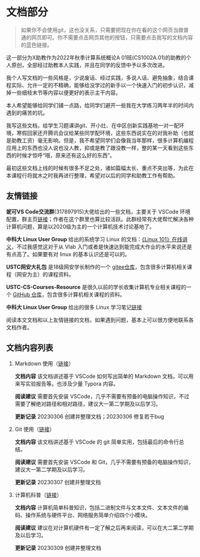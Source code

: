 # 文档部分

> 如果你不会使用git，这也没关系，只需要把现在你在看的这个网页当做普通的网页即可。你不需要点击网页其他的按钮，只需要点击我写的文档内容的蓝色链接。

这一部分为X助教作为2022年秋季计算系统概论A 01班(CS1002A.01)的助教的个人原创，全部经过助教本人实践，并且在同学的反馈中予以多次改进。

我个人写文档的一些风格是，少说废话、经过实践，多说人话、避免抽象，结合课程实际、允许一定的不精确，能够给没学过的新手以一个快速入门的初步认识，减掉一些细枝末节等内容以便更好的表示主干内容。

本人希望能够给同学们铺一点路，给同学们避开一些我在大学练习两年半的时间内遇到的痛苦的坑。

我写这些文档，给学生习题课讲git、开小灶、在中区创新实践基地一对一配环境，寒假回家还开腾讯会议给某些同学配环境，这些东西说实在的对我补助（也就是助教工资）毫无影响。但是，我不希望同学们会像我当年那样，很多计算机编程应用上的东西也没人说也没人教，抑或是教了跟没教一样，整的某一天看到这些东西的时候才惊呼“哦，原来还有这么好的东西”。

最初这些文档上线的时候有很多不足之处，诸如篇幅太长、重点不突出等，为此在本课程行将就木之时我再进行整理，希望对以后的同学和助教工作有帮助。

## 友情链接

**妮可VS Code交流群**(317897915)大佬给出的一些文档，主要关于 VSCode 环境配置，群主页[链接](https://vscode.iw17.cc/)；作者在这个群里也算比较活跃。此群经常有大佬帮忙解决各种计算机问题，算是以2020级为主的一个计算机技术讨论基地了。

**中科大 Linux User Group** 给出的系统学习 Linux 的文档：[《Linux 101》在线讲义](https://101.lug.ustc.edu.cn/)，不过我感觉这对于从 Vlab 入门或者是快速达到能完成大作业的水平来说还是有点高了。如果要有对 linux 的基本认识还是可以的。

**USTC网安大礼包** 是18级网安学长制作的一个 [gitee仓库](https://gitee.com/yssickjgd/ustc_cyber_security)，包含很多计算机相关课程（网安为主）的课程资料。

**USTC-CS-Courses-Resource** 是很久以前的学长收集计算机专业相关课程的一个 [GitHub 仓库](https://hub.nuaa.cf/ustcwpz/USTC-CS-Courses-Resource)，包含很多计算机相关课程的资料。

**中科大 Linux User Group** 给出的很多 Linux 学习笔记[链接](http://scc.ustc.edu.cn/zlsc/pxjz/201408/W020141106572524269176.pdf)

阅读本文文档和以上友情链接的文档，如果遇到问题，基本上可以很方便地联系各文档作者。

## 文档内容列表

1. Markdown 使用（[链接](1.markdown_use_guide/README.md)）

   **文档内容** 该文档讲述基于 VSCode 如何写出简单的 Markdown 文档，可以用来写实验报告等。也涉及少量 Typora 内容。

   **阅读建议** 需要首先安装 VSCode，几乎不需要有预备的电脑操作知识，不过需要了解绝对路径和相对路径，建议大一第二学期及以后学习。

   **更新记录** 20230306 创建并整理文档；20230306 修复若干bug

2. Git 使用（[链接](2.git_use_guide/README.md)）

   **文档内容** 该文档讲述基于 VSCode 的 git 简单实用，包括最后的命令行总结。

   **阅读建议** 需要首先安装 VSCode 和 Git，几乎不需要有预备的电脑操作知识，建议大一第二学期及以后学习。

   **更新记录** 20230307 创建并整理文档

3. 计算机科普（[链接](3.computer_simple/README.md)）

   **文档内容** 计算机简单科普知识，包括二进制文件与文本文件、文本文件的编码、操作系统与硬件平台、网络服务简单介绍四个小模块。

   **阅读建议** 建议在对计算机硬件有一定了解之后再来阅读，可以在大二第二学期及以后学习。

   **更新记录** 20230309 创建并整理文档
